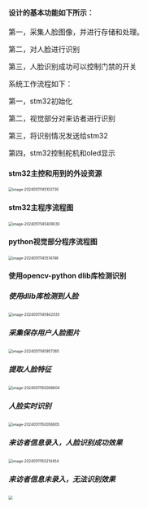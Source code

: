 #### 设计的基本功能如下所示：

第一，采集人脸图像，并进行存储和处理。

第二，对人脸进行识别

第三，人脸识别成功可以控制门禁的开关 

系统工作流程如下：

第一，stm32初始化

第二，视觉部分对来访者进行识别 

第三，将识别情况发送给stm32 

第四，stm32控制舵机和oled显示 



#### 

####  stm32主控和用到的外设资源

<img src="face_recognition.assets/image-20240511145103730.png" alt="image-20240511145103730" style="zoom: 50%;" />



#### stm32主程序流程图

<img src="face_recognition.assets/image-20240511145409030-1715444232836-8.png" alt="image-20240511145409030" style="zoom: 50%;" />





#### python视觉部分程序流程图



<img src="face_recognition.assets/image-20240511145514746-1715444300661-12.png" alt="image-20240511145514746" style="zoom: 50%;" />

#### 



#### 使用opencv-python dlib库检测识别



##### 使用dlib库检测到人脸

<img src="face_recognition.assets/image-20240511145942035.png" alt="image-20240511145942035" style="zoom:50%;" />

##### 采集保存用户人脸图片

<img src="face_recognition.assets/image-20240511145957365.png" alt="image-20240511145957365" style="zoom:50%;" />

##### 提取人脸特征

<img src="face_recognition.assets/image-20240511150006604.png" alt="image-20240511150006604" style="zoom:50%;" />



##### 人脸实时识别

<img src="face_recognition.assets/image-20240511150056805.png" alt="image-20240511150056805" style="zoom:50%;" />



##### 来访者信息录入，人脸识别成功效果



<img src="face_recognition.assets/image-20240511150214454.png" alt="image-20240511150214454" style="zoom:50%;" />



##### 来访者信息未录入，无法识别效果



<img src="face_recognition.assets/image-20240511150248655.png" style="zoom:50%;" />
